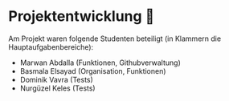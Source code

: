 # Projektentwicklung 🐨

Am Projekt waren folgende Studenten beteiligt (in Klammern die Hauptaufgabenbereiche):
- Marwan Abdalla (Funktionen, Githubverwaltung)
- Basmala Elsayad (Organisation, Funktionen)
- Dominik Vavra (Tests)
- Nurgüzel Keles (Tests)
